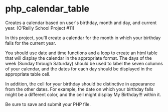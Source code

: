 php_calendar_table
==================

Creates a calendar based on user's birthday, month and day, and current year. (O'Reilly School Project #11)

In this project, you'll create a calendar for the month in which your birthday falls for the current year. 

You should use date and time functions and a loop to create an html table that will display the calendar in the appropriate
format. The days of the week (Sunday through Saturday) should be used to label the seven columns of your calendar, and the dates for each day should be displayed in the appropriate table cell. 

In addition, the cell for your birthday should be distinctive in appearance from the other dates. For example, the date on which your birthday falls might be a different color, and the cell might display My Birthday!!! within it. 

Be sure to save and submit your PHP file.


